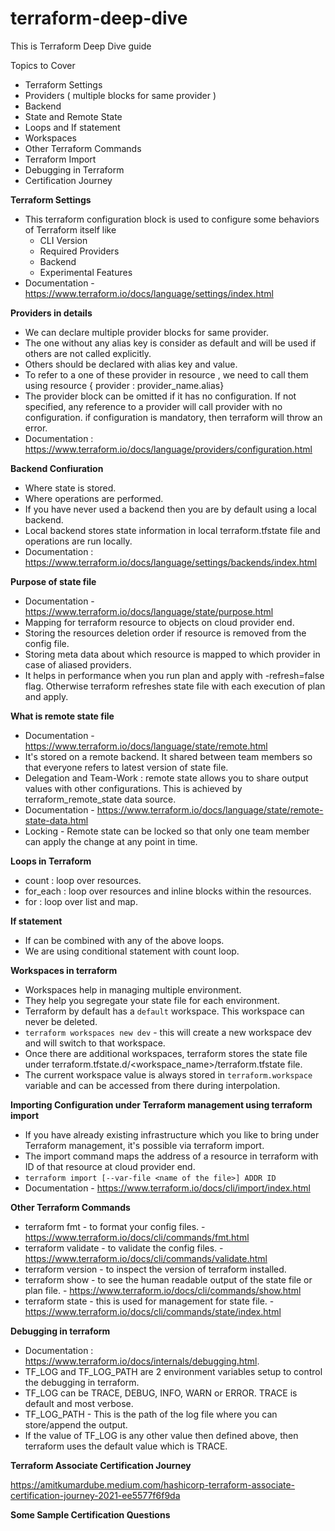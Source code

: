 # terraform-deep-dive
This is Terraform Deep Dive guide

Topics to Cover
- Terraform Settings
- Providers ( multiple blocks for same provider )
- Backend
- State and Remote State
- Loops and If statement
- Workspaces
- Other Terraform Commands
- Terraform Import
- Debugging in Terraform
- Certification Journey

<b> Terraform Settings </b>
- This terraform configuration block is used to configure some behaviors of Terraform itself like   
    - CLI Version
    - Required Providers
    - Backend
    - Experimental Features
- Documentation - https://www.terraform.io/docs/language/settings/index.html

<b> Providers in details </b>
- We can declare multiple provider blocks for same provider.
- The one without any alias key is consider as default and will be used if others are not called  explicitly.
- Others should be declared with alias key and value.
- To refer to a one of these provider in resource , we need to call them using resource { provider : provider_name.alias}
- The provider block can be omitted if it has no configuration. If not specified, any reference to a provider will call provider with no configuration. if configuration is mandatory, then terraform will throw an error.
- Documentation : https://www.terraform.io/docs/language/providers/configuration.html

<b> Backend Confiuration </b>
- Where state is stored.
- Where operations are performed.
- If you have never used a backend then you are by default using a local backend.
- Local backend stores state information in local terraform.tfstate file and operations are run locally.
- Documentation : https://www.terraform.io/docs/language/settings/backends/index.html

<b> Purpose of state file </b>
- Documentation - https://www.terraform.io/docs/language/state/purpose.html
- Mapping for terraform resource to objects on cloud provider end.
- Storing the resources deletion order if resource is removed from the config file.
- Storing meta data about which resource is mapped to which provider in case of aliased providers.
- It helps in performance when you run plan and apply with -refresh=false flag. Otherwise terraform refreshes state file with each execution of plan and apply.

<b> What is remote state file </b>
- Documentation - https://www.terraform.io/docs/language/state/remote.html
- It's stored on a remote backend. It shared between team members so that everyone refers to latest version of state file.
- Delegation and Team-Work : remote state allows you to share output values with other configurations. This is achieved by terraform_remote_state data source.
- Documentation - https://www.terraform.io/docs/language/state/remote-state-data.html
- Locking - Remote state can be locked so that only one team member can apply the change at any point in time.

<b> Loops in Terraform </b>
- count : loop over resources.
- for_each : loop over resources and inline blocks within the resources.
- for : loop over list and map.

<b> If statement </b>
- If can be combined with any of the above loops.
- We are using conditional statement with count loop.

<b> Workspaces in terraform </b>
- Workspaces help in managing multiple environment.
- They help you segregate your state file for each environment.
- Terraform by default has a ```default``` workspace. This workspace can never be deleted.
- ```terraform workspaces new dev``` - this will create a new workspace dev and will switch to that workspace.
- Once there are additional workspaces, terraform stores the state file under terraform.tfstate.d/<workspace_name>/terraform.tfstate file.
- The current workspace value is always stored in `terraform.workspace` variable and can be accessed from there during interpolation.

<b> Importing Configuration under Terraform management using terraform import </b>
- If you have already existing infrastructure which you like to bring under Terraform management, it's possible via terraform import.
- The import command maps the address of a resource in terraform with ID of that resource at cloud provider end.
- `terraform import [--var-file <name of the file>] ADDR ID`
- Documentation - https://www.terraform.io/docs/cli/import/index.html

<b> Other Terraform Commands </b>
- terraform fmt - to format your config files. - https://www.terraform.io/docs/cli/commands/fmt.html
- terraform validate - to validate the config files. - https://www.terraform.io/docs/cli/commands/validate.html
- terraform version - to inspect the version of terraform installed.
- terraform show - to see the human readable output of the state file or plan file. - https://www.terraform.io/docs/cli/commands/show.html
- terraform state - this is used for management for state file. - https://www.terraform.io/docs/cli/commands/state/index.html

<b> Debugging in terraform </b>
- Documentation : https://www.terraform.io/docs/internals/debugging.html.
- TF_LOG and TF_LOG_PATH are 2 environment variables setup to control the debugging in terraform.
- TF_LOG can be TRACE, DEBUG, INFO, WARN or ERROR. TRACE is default and most verbose.
- TF_LOG_PATH - This is the path of the log file where you can store/append the output.
- If the value of TF_LOG is any other value then defined above, then terraform uses the default value which is TRACE.

<b> Terraform Associate Certification Journey </b>

https://amitkumardube.medium.com/hashicorp-terraform-associate-certification-journey-2021-ee5577f6f9da

<b> Some Sample Certification Questions </b>

